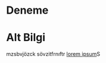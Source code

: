 # Deneme

# Alt Bilgi
mzsbvjözck
sövzitfrnıftr
[lorem ipsum](https://www.google.com/?client=safari)S